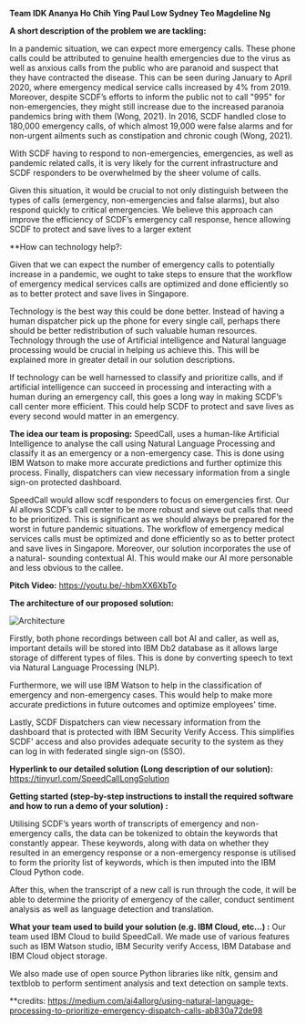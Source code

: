 
**Team IDK
Ananya
Ho Chih Ying
Paul Low
Sydney Teo
Magdeline Ng**

**A short description of the problem we are tackling:**

In a pandemic situation, we can expect more emergency calls. These phone calls could be attributed to genuine health emergencies due to the virus as well as anxious calls from the public who are paranoid and suspect that they have contracted the disease. This can be seen during January to April 2020, where emergency medical service calls increased by 4% from 2019. Moreover, despite SCDF’s efforts to inform the public not to call "995" for non-emergencies, they might still increase due to the increased paranoia pandemics bring with them (Wong, 2021). In 2016, SCDF handled close to 180,000 emergency calls, of which almost 19,000 were false alarms and for non-urgent ailments such as constipation and chronic cough (Wong, 2021).

With SCDF having to respond to non-emergencies, emergencies, as well as pandemic related calls, it is very likely for the current infrastructure and SCDF responders to be overwhelmed by the sheer volume of calls.

Given this situation, it would be crucial to not only distinguish between the types of calls (emergency, non-emergencies and false alarms), but also respond quickly to critical emergencies. We believe this approach can improve the efficiency of SCDF’s emergency call response, hence allowing SCDF to protect and save lives to a larger extent 



**How can technology help?:

Given that we can expect the number of emergency calls to potentially increase in a pandemic, we ought to take steps to ensure that the workflow of emergency medical services calls are optimized and done efficiently so as to better protect and save lives in Singapore. 

Technology is the best way this could be done better. Instead of having a human dispatcher pick up the phone for every single call, perhaps there should be better redistribution of such valuable human resources. Technology through the use of Artificial intelligence and Natural language processing would be crucial in helping us achieve this. This will be explained more in greater detail in our solution descriptions. 

If technology can be well harnessed to classify and prioritize calls, and if artificial intelligence can succeed in processing and interacting with a human during an emergency call, this goes a long way in making SCDF’s call center more efficient. This could help SCDF to protect and save lives as every second would matter in an emergency. 




**The idea our team is proposing:**
SpeedCall, uses a human-like Artificial Intelligence to analyse the call using Natural Language Processing and classify it as an emergency or a non-emergency case. This is done using IBM Watson to make more accurate predictions and further optimize this process. Finally, dispatchers can view necessary information from a single sign-on protected dashboard.

SpeedCall would allow scdf responders to focus on emergencies first. Our AI allows SCDF’s call center to be more robust and sieve out calls that need to be prioritized. This is significant as we should always be prepared for the worst in future pandemic situations. The workflow of emergency medical services calls must be optimized and done efficiently so as to better protect and save lives in Singapore. Moreover, our solution incorporates the use of a natural- sounding contextual AI. This would make our AI more personable and less obvious to the callee. 



**Pitch Video:**
https://youtu.be/-hbmXX6XbTo



**The architecture of our proposed solution:**

![Architecture](https://github.com/MagdelineNg/nlpcode/blob/main/Our%20Solution%20Architecture%20.png)

Firstly, both phone recordings between call bot AI and caller, as well as, important details will be stored into IBM Db2 database as it allows large storage of different types of files. This is done by converting speech to text via Natural Language Processing (NLP).

Furthermore, we will use IBM Watson to help in the classification of emergency and non-emergency cases. This would help to make more accurate predictions in future outcomes and optimize employees' time.

Lastly, SCDF Dispatchers can view necessary information from the dashboard that is protected with IBM Security Verify Access. This simplifies SCDF' access and also provides adequate security to the system as they can log in with federated single sign-on (SSO). 



**Hyperlink to our detailed solution (Long description of our solution):**
https://tinyurl.com/SpeedCallLongSolution



**Getting started (step-by-step instructions to install the required software and how to run a demo of your solution) :**

Utilising SCDF’s years worth of transcripts of emergency and non-emergency calls, the data can be tokenized to obtain the keywords that constantly appear. These keywords, along with data on whether they resulted in an emergency response or a non-emergency response is utilised to form the priority list of keywords, which is then imputed into the IBM Cloud Python code. 

After this, when the transcript of a new call is run through the code, it will be able to determine the priority of emergency of the caller, conduct sentiment analysis as well as language detection and translation. 



**What your team used to build your solution (e.g. IBM Cloud, etc…) :**
Our team used IBM Cloud to build SpeedCall. We made use of various features such as IBM Watson studio, IBM Security verify Access, IBM Database and IBM Cloud object storage.

We also made use of open source Python libraries like nltk, gensim and textblob to perform sentiment analysis and text detection on sample texts.


**credits: https://medium.com/ai4allorg/using-natural-language-processing-to-prioritize-emergency-dispatch-calls-ab830a72de98


